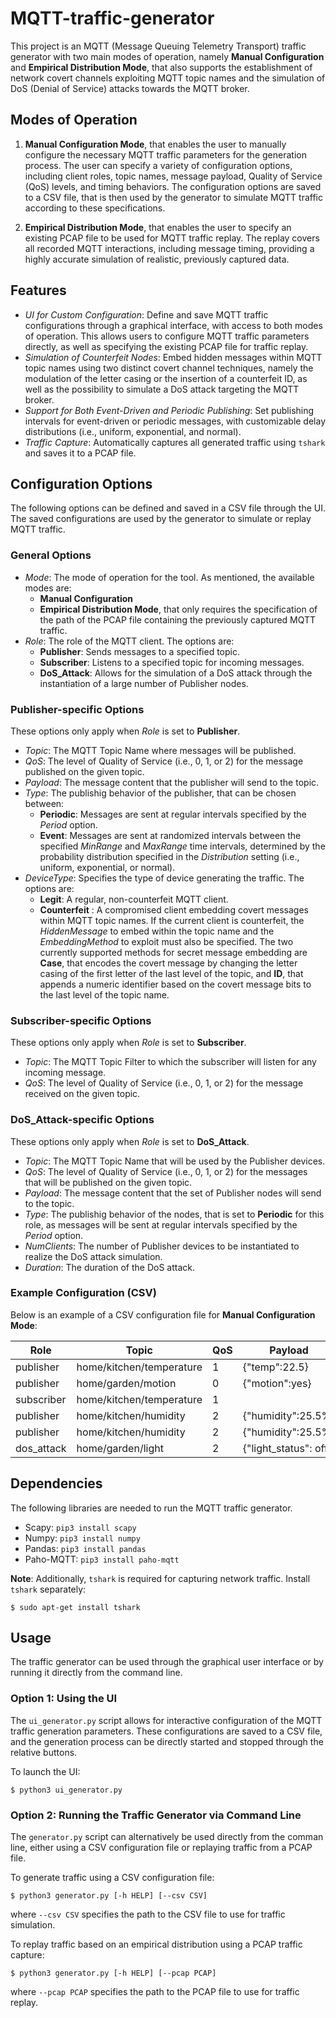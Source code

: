 # MQTT-traffic-generator 

This project is an MQTT (Message Queuing Telemetry Transport) traffic generator with two main modes of operation, namely **Manual Configuration** and **Empirical Distribution Mode**, that also supports the establishment of network covert channels exploiting MQTT topic names and the simulation of DoS (Denial of Service) attacks towards the MQTT broker. 

## Modes of Operation

1. **Manual Configuration Mode**, that enables the user to manually configure the necessary MQTT traffic parameters for the generation process. The user can specify a variety of configuration options, including client roles, topic names, message payload, Quality of Service (QoS) levels, and timing behaviors. The configuration options are saved to a CSV file, that is then used by the generator to simulate MQTT traffic according to these specifications.

2. **Empirical Distribution Mode**, that enables the user to specify an existing PCAP file to be used for MQTT traffic replay. The replay covers all recorded MQTT interactions, including message timing, providing a highly accurate simulation of realistic, previously captured data.

## Features

- _UI for Custom Configuration_: Define and save MQTT traffic configurations through a graphical interface, with access to both modes of operation. This allows users to configure MQTT traffic parameters directly, as well as specifying the existing PCAP file for traffic replay.
- _Simulation of Counterfeit Nodes_: Embed hidden messages within MQTT topic names using two distinct covert channel techniques, namely the modulation of the letter casing or the insertion of a counterfeit ID, as well as the possibility to simulate a DoS attack targeting the MQTT broker.
- _Support for Both Event-Driven and Periodic Publishing_: Set publishing intervals for event-driven or periodic messages, with customizable delay distributions (i.e., uniform, exponential, and normal).
- _Traffic Capture_: Automatically captures all generated traffic using `tshark` and saves it to a PCAP file.

## Configuration Options

The following options can be defined and saved in a CSV file through the UI. The saved configurations are used by the generator to simulate or replay MQTT traffic.

### General Options
- _Mode_: The mode of operation for the tool. As mentioned, the available modes are:
  - **Manual Configuration**
  - **Empirical Distribution Mode**, that only requires the specification of the path of the PCAP file containing the previously captured MQTT traffic.
- _Role_: The role of the MQTT client. The options are:
  - **Publisher**: Sends messages to a specified topic.
  - **Subscriber**: Listens to a specified topic for incoming messages.
  - **DoS_Attack**: Allows for the simulation of a DoS attack through the instantiation of a large number of Publisher nodes. 
 
### Publisher-specific Options
These options only apply when _Role_ is set to **Publisher**.
- _Topic_: The MQTT Topic Name where messages will be published.
- _QoS_: The level of Quality of Service (i.e., 0, 1, or 2) for the message published on the given topic.
- _Payload_: The message content that the publisher will send to the topic.
- _Type_: The publishig behavior of the publisher, that can be chosen between:
  - **Periodic**: Messages are sent at regular intervals specified by the _Period_ option. 
  - **Event**: Messages are sent at randomized intervals between the specified _MinRange_ and _MaxRange_ time intervals, determined by the probability distribution specified in the _Distribution_ setting (i.e., uniform, exponential, or normal).
- _DeviceType_: Specifies the type of device generating the traffic. The options are:
  - **Legit**: A regular, non-counterfeit MQTT client.
  - **Counterfeit** : A compromised client embedding covert messages within MQTT topic names. If the current client is counterfeit, the _HiddenMessage_ to embed within the topic name and the _EmbeddingMethod_ to exploit must also be specified. The two currently supported methods for secret message embedding are **Case**, that encodes the covert message by changing the letter casing of the first letter of the last level of the topic, and **ID**, that appends a numeric identifier based on the covert message bits to the last level of the topic name.
 
### Subscriber-specific Options
These options only apply when _Role_ is set to **Subscriber**.
- _Topic_: The MQTT Topic Filter to which the subscriber will listen for any incoming message.
- _QoS_: The level of Quality of Service (i.e., 0, 1, or 2) for the message received on the given topic.

### DoS_Attack-specific Options
These options only apply when _Role_ is set to **DoS_Attack**.
- _Topic_: The MQTT Topic Name that will be used by the Publisher devices.
- _QoS_: The level of Quality of Service (i.e., 0, 1, or 2) for the messages that will be published on the given topic.
- _Payload_: The message content that the set of Publisher nodes will send to the topic.
- _Type_: The publishig behavior of the nodes, that is set to **Periodic** for this role, as messages will be sent at regular intervals specified by the _Period_ option.
- _NumClients_: The number of Publisher devices to be instantiated to realize the DoS attack simulation.
- _Duration_: The duration of the DoS attack. 

### Example Configuration (CSV)

Below is an example of a CSV configuration file for **Manual Configuration Mode**:

| Role       | Topic           | QoS | Payload         | Type     | Period | MinRange | MaxRange | Distribution | DeviceType | HiddenMessage | EmbeddingMethod | NumClients | Duration | 
|------------|------------------|-----|-----------------|----------|--------|----------|----------|--------------|------------|---------------|-----------------|----------|----------|
| publisher  | home/kitchen/temperature    | 1   | {"temp":22.5}  | periodic | 10      |          |          |              | legit      |               |                 |         |                |
| publisher  | home/garden/motion | 0   | {"motion":yes} | event    |        | 2        | 8        | normal       |  |      |             |
| subscriber | home/kitchen/temperature     | 1   |                 |          |        |          |          |              |            |               |                 |
| publisher  | home/kitchen/humidity    | 2   | {"humidity":25.5%}  | periodic | 4      |          |          |              | counterfeit      |   secret            |    case             |        |                |
| publisher  | home/kitchen/humidity    | 2   | {"humidity":25.5%}  | periodic | 4      |          |          |              | counterfeit      |   secret            |    case             |        |                |
| dos_attack  | home/garden/light  | 2   | {"light_status": off}  | periodic | 0.05      |          |          |              | counterfeit      |              |                 |  500      |       10         |



## Dependencies

The following libraries are needed to run the MQTT traffic generator.

- Scapy: ``` pip3 install scapy ```
- Numpy: ``` pip3 install numpy ```
- Pandas: ``` pip3 install pandas ```
- Paho-MQTT: ``` pip3 install paho-mqtt ```

**Note**: Additionally, `tshark` is required for capturing network traffic. Install `tshark` separately:
```
$ sudo apt-get install tshark
```

## Usage

The traffic generator can be used through the graphical user interface or by running it directly from the command line.

### Option 1: Using the UI

The `ui_generator.py` script allows for interactive configuration of the MQTT traffic generation parameters. These configurations are saved to a CSV file, and the generation process can be directly started and stopped through the relative buttons. 

To launch the UI:
```
$ python3 ui_generator.py
```

### Option 2: Running the Traffic Generator via Command Line

The `generator.py` script can alternatively be used directly from the comman line, either using a CSV configuration file or replaying traffic from a PCAP file. 

To generate traffic using a CSV configuration file:
```
$ python3 generator.py [-h HELP] [--csv CSV]
```
where ```--csv CSV```  specifies the path to the CSV file to use for traffic simulation.

To replay traffic based on an empirical distribution using a PCAP traffic capture:
```
$ python3 generator.py [-h HELP] [--pcap PCAP]
```
where ```--pcap PCAP```  specifies the path to the PCAP file to use for traffic replay.







